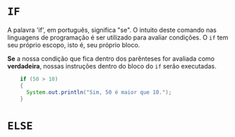 # `IF`
A palavra 'if', em português, significa "se". O intuito deste comando nas linguagens de programação é ser utilizado para avaliar condições. O `if` tem seu próprio escopo, isto é, seu próprio bloco. 

__Se__ a nossa condição que fica dentro dos parênteses for avaliada como __verdadeira__, nossas instruções dentro do bloco do `if` serão executadas.

```java
    if (50 > 10)
    {
      System.out.println("Sim, 50 é maior que 10.");          
    }
```

# `ELSE`


